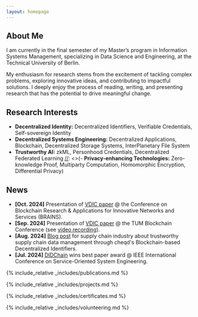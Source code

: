 ```yaml
---
layout: homepage
---
```


## About Me

I am currently in the final semester of my Master’s program in Information Systems Management, specializing in Data Science and Engineering, at the Technical University of Berlin.

My enthusiasm for research stems from the excitement of tackling complex problems, exploring innovative ideas, and contributing to impactful solutions. 
I deeply enjoy the process of reading, writing, and presenting research that has the potential to drive meaningful change.

[//]: <> (After completing my Master's, I aim to combine my expertise in AI with my research at the Service-centric Networking Lab to advance the evolving field of Trustworthy AI. In a world where AI plays an ever-growing role in shaping our lives, ensuring its trustworthiness is essential for safeguarding democratic values such as privacy, accountability, and the decentralization of power.)

## Research Interests

- **Decentralized Identity:** Decentralized Identifiers, Verifiable Credentials, Self-sovereign Identity
- **Decentralized Systems Engineering:** Decentralized Applications, Blockchain, Decentralized Storage Systems, InterPlanetary File System
- **Trustworthy AI:** zkML, Personhood Credentials, Decentralized Federated Learning
[//]: <>(- **Privacy-enhancing Technologies:** Zero-knowledge Proof, Multiparty Computation, Homomorphic Encryption, Differential Privacy)

## News

- **[Oct. 2024]** Presentation of [VDIC paper](https://ieeexplore.ieee.org/abstract/document/10732266) @ the Conference on Blockchain Research & Applications for Innovative Networks and Services (BRAINS).
- **[Sep. 2024]** Presentation of [VDIC paper](https://ieeexplore.ieee.org/abstract/document/10732266) @ the TUM Blockchain Conference (see [video recording](https://www.youtube.com/watch?v=cieSpOdJZVs)).
- **[Aug. 2024]** [Blog post](https://cheqd.io/blog/using-cheqd-for-verifiable-supply-chains/) for supply chain industry about trustworthy supply chain data management through cheqd's Blockchain-based Decentralized Identifiers.
- **[Jul. 2024]** [DIDChain](https://ieeexplore.ieee.org/document/10685340) wins best paper award @ IEEE International Conference on Service-Oriented System Engineering.

{% include_relative _includes/publications.md %}

{% include_relative _includes/projects.md %}

{% include_relative _includes/certificates.md %}

{% include_relative _includes/volunteering.md %}    

